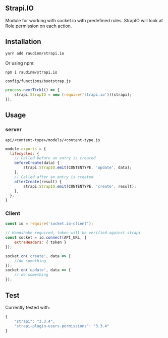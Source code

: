 ## Strapi.IO

Module for working with socket.io with predefined rules. StrapIO will look at Role permission on each action.

## Installation
```bash
yarn add raudinm/strapi.io
```
Or using npm:
```bash
npm i raudinm/strapi.io
```

`config/functions/bootstrap.js`
```js
process.nextTick(() => {
    strapi.StrapIO = new (require('strapi.io'))(strapi);
});
```

## Usage

### server
`api/<content-type>/models/<content-type.js`
```js
module.exports = {
  lifecycles: {
    // Called before an entry is created
    beforeCreate(data) {
        strapi.StrapIO.emit(CONTENTYPE, 'update', data);
    },
    // Called after an entry is created
    afterCreate(result) {
        strapi.StrapIO.emit(CONTENTYPE, 'create', result);
    },
  },
}
```
### Client

```js
const io = require('socket.io-client');

// Handshake required, token will be verified against strapi
const socket = io.connect(API_URL, {
    extraHeaders: { token }
});

socket.on('create', data => {
    //do something
});
socket.on('update', data => {
    // do something
});
```

## Test
Currently tested with:
```js
{
    "strapi": "3.3.4",
    "strapi-plugin-users-permissions": "3.3.4"
}
```
